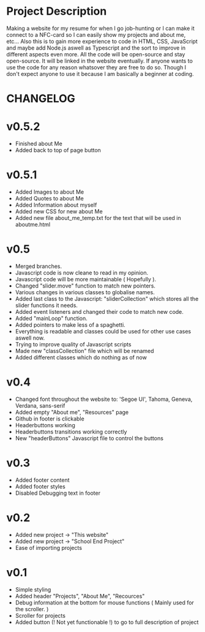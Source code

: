 # Project Description 
Making a website for my resume for when I go job-hunting or I can make it connect to a NFC-card so I can easily show my projects and about me, etc... Also this is to gain more experience to code in HTML, CSS, JavaScript and maybe add Node.js aswell as Typescript and the sort to improve in different aspects even more.
All the code will be open-source and stay open-source. It will be linked in the website eventually. If anyone wants to use the code for any reason whatsover they are free to do so.
Though I don't expect anyone to use it because I am basically a beginner at coding.
# CHANGELOG
# v0.5.2
- Finished about Me
- Added back to top of page button
# v0.5.1
- Added Images to about Me
- Added Quotes to about Me
- Added Information about myself
- Added new CSS for new about Me
- Added new file about_me_temp.txt for the text that will be used in aboutme.html
# v0.5
- Merged branches.
- Javascript code is now cleane to read in my opinion.
- Javascript code will be more maintainable ( Hopefully ).
- Changed "slider.move" function to match new pointers.
- Various changes in various classes to globalise names.
- Added last class to the Javascript: "sliderCollection" which stores all the slider functions it needs.
- Added event listeners and changed their code to match new code.
- Added "mainLoop" function.
- Added pointers to make less of a spaghetti.
- Everything is readable and classes could be used for other use cases aswell now.
- Trying to improve quality of Javascript scripts
- Made new "classCollection" file which will be renamed
- Added different classes which do nothing as of now
# v0.4
- Changed font throughout the website to: 'Segoe UI', Tahoma, Geneva, Verdana, sans-serif
- Added empty "About me", "Resources" page
- Github in footer is clickable
- Headerbuttons working
- Headerbuttons transitions working correctly
- New "headerButtons" Javascript file to control the buttons
# v0.3
- Added footer content
- Added footer styles
- Disabled Debugging text in footer
# v0.2
- Added new project -> "This website"
- Added new project -> "School End Project"
- Ease of importing projects
# v0.1
- Simple styling
- Added header "Projects", "About Me", "Recources"
- Debug information at the bottom for mouse functions ( Mainly used for the scroller. )
- Scroller for projects
- Added button (! Not yet functionable !) to go to full description of project

